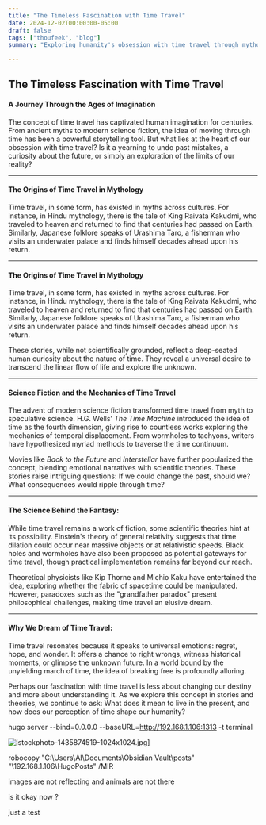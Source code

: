 ```yaml
---
title: "The Timeless Fascination with Time Travel"
date: 2024-12-02T00:00:00-05:00
draft: false
tags: ["thoufeek", "blog"]
summary: "Exploring humanity's obsession with time travel through mythology and science fiction"

---
```

## **The Timeless Fascination with Time Travel**

#### **A Journey Through the Ages of Imagination**

The concept of time travel has captivated human imagination for centuries. From ancient myths to modern science fiction, the idea of moving through time has been a powerful storytelling tool. But what lies at the heart of our obsession with time travel? Is it a yearning to undo past mistakes, a curiosity about the future, or simply an exploration of the limits of our reality?

---

#### **The Origins of Time Travel in Mythology** 

Time travel, in some form, has existed in myths across cultures. For instance, in Hindu mythology, there is the tale of King Raivata Kakudmi, who traveled to heaven and returned to find that centuries had passed on Earth. Similarly, Japanese folklore speaks of Urashima Taro, a fisherman who visits an underwater palace and finds himself decades ahead upon his return.


---

#### **The Origins of Time Travel in Mythology** 

Time travel, in some form, has existed in myths across cultures. For instance, in Hindu mythology, there is the tale of King Raivata Kakudmi, who traveled to heaven and returned to find that centuries had passed on Earth. Similarly, Japanese folklore speaks of Urashima Taro, a fisherman who visits an underwater palace and finds himself decades ahead upon his return.

These stories, while not scientifically grounded, reflect a deep-seated human curiosity about the nature of time. They reveal a universal desire to transcend the linear flow of life and explore the unknown.

---

#### **Science Fiction and the Mechanics of Time Travel**

The advent of modern science fiction transformed time travel from myth to speculative science. H.G. Wells’ _The Time Machine_ introduced the idea of time as the fourth dimension, giving rise to countless works exploring the mechanics of temporal displacement. From wormholes to tachyons, writers have hypothesized myriad methods to traverse the time continuum.

Movies like _Back to the Future_ and _Interstellar_ have further popularized the concept, blending emotional narratives with scientific theories. These stories raise intriguing questions: If we could change the past, should we? What consequences would ripple through time?

---

#### **The Science Behind the Fantasy**: 

While time travel remains a work of fiction, some scientific theories hint at its possibility. Einstein's theory of general relativity suggests that time dilation could occur near massive objects or at relativistic speeds. Black holes and wormholes have also been proposed as potential gateways for time travel, though practical implementation remains far beyond our reach.

Theoretical physicists like Kip Thorne and Michio Kaku have entertained the idea, exploring whether the fabric of spacetime could be manipulated. However, paradoxes such as the "grandfather paradox" present philosophical challenges, making time travel an elusive dream.

---

#### **Why We Dream of Time Travel**: 

Time travel resonates because it speaks to universal emotions: regret, hope, and wonder. It offers a chance to right wrongs, witness historical moments, or glimpse the unknown future. In a world bound by the unyielding march of time, the idea of breaking free is profoundly alluring.

Perhaps our fascination with time travel is less about changing our destiny and more about understanding it. As we explore this concept in stories and theories, we continue to ask: What does it mean to live in the present, and how does our perception of time shape our humanity?


hugo server --bind=0.0.0.0 --baseURL=http://192.168.1.106:1313 -t terminal

![istockphoto-1435874519-1024x1024.jpg](/images/istockphoto-1435874519-1024x1024.jpg)]

robocopy "C:\Users\AI\Documents\Obsidian Vault\posts" "\\192.168.1.106\HugoPosts" /MIR




images are not reflecting and animals are not there 

is it okay now ?

just a test
